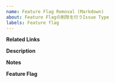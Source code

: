 ```yaml
---
name: Feature Flag Removal (Markdown)
about: Feature Flagの削除を行うIssue Type
labels: Feature flag
---
```


**Related Links**
<!-- 関連する Issue や、 Slack のリンク、リファクタリングの理由を記載する -->

**Description**
<!-- 概要を記載する。（必要であれば） -->

**Notes**
<!-- 補足事項を記載する -->

**Feature Flag**
<!-- Feature Flagの名称を記載する -->
